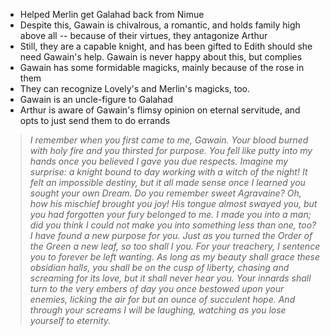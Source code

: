 - Helped Merlin get Galahad back from Nimue
- Despite this, Gawain is chivalrous, a romantic, and holds family high above all -- because of their virtues, they antagonize Arthur
- Still, they are a capable knight, and has been gifted to Edith should she need Gawain's help. Gawain is never happy about this, but complies
- Gawain has some formidable magicks, mainly because of the rose in them
- They can recognize Lovely's and Merlin's magicks, too.
- Gawain is an uncle-figure to Galahad
- Arthur is aware of Gawain's flimsy opinion on eternal servitude, and opts to just send them to do errands

>_I remember when you first came to me, Gawain. Your blood burned with holy fire and you thirsted for purpose. You fell like putty into my hands once you believed I gave you due respects. Imagine my surprise: a knight bound to day working with a witch of the night! It felt an impossible destiny, but it all made sense once I learned you sought your own Dream._ _Do you remember sweet Agravaine? Oh, how his mischief brought you joy! His tongue almost swayed you, but you had forgotten your fury belonged to me. I made you into a man; did you think I could not make you into something less than one, too?_ _I have found a new purpose for you. Just as you turned the Order of the Green a new leaf, so too shall I you._ _For your treachery, I sentence you to forever be left wanting. As long as my beauty shall grace these obsidian halls, you shall be on the cusp of liberty, chasing and screaming for its love, but it shall never hear you. Your innards shall turn to the very embers of day you once bestowed upon your enemies, licking the air for but an ounce of succulent hope._ _And through your screams I will be laughing, watching as you lose yourself to eternity._